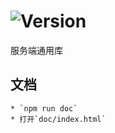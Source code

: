 # ![Version](https://img.shields.io/badge/version-12.113.34-green.svg)

服务端通用库

## 文档
    * `npm run doc`
    * 打开`doc/index.html`